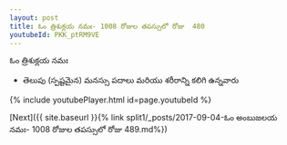 ```yaml
---
layout: post
title: ఓం త్రిశుక్లయ నమః- 1008 రోజుల తపస్సులో రోజు  480
youtubeId: PKK_ptRM9VE
---
```

 
 
 ఓం త్రిశుక్లయ నమః  
 
 -  తెలుపు (స్పష్టమైన) మనస్సు పదాలు మరియు శరీరాన్ని కలిగి ఉన్నవారు 
 
  
 
  
 
 
 
 
 
 


{% include youtubePlayer.html id=page.youtubeId %}
 
[Next]({{ site.baseurl }}{% link  split1/_posts/2017-09-04-ఓం అంబుజలయ నమః- 1008 రోజుల తపస్సులో రోజు  489.md%})
 
